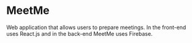 # MeetMe

Web application that allows users to prepare meetings. In the front-end uses React.js and in the back-end MeetMe uses Firebase.
